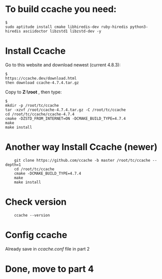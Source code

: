 # To build ccache you need:

	$ 
	sudo aptitude install cmake libhiredis-dev ruby-hiredis python3-hiredis asciidoctor libzstd1 libzstd-dev -y

# Install Ccache
  
  Go to this website and download newest (current 4.8.3):
    
    $ 
    https://ccache.dev/download.html
    then download ccache-4.7.4.tar.gz

  Copy to **Z:\root** , then type:
  
  	$ 
	mkdir -p /root/tc/ccache
	tar -xzvf /root/ccache-4.7.4.tar.gz -C /root/tc/ccache
	cd /root/tc/ccache/ccache-4.7.4
	cmake -DZSTD_FROM_INTERNET=ON -DCMAKE_BUILD_TYPE=4.7.4 
	make
	make install

# Another way Install Ccache (newer)

```
    git clone https://github.com/ccache -b master /root/tc/ccache --depth=1
    cd /root/tc/ccache
    cmake -DCMAKE_BUILD_TYPE=4.7.4
    make
    make install
```

# Check version
```
	ccache --version
```

# Config ccache 

Already save in *ccache.conf* file in part 2

# Done, move to part 4
